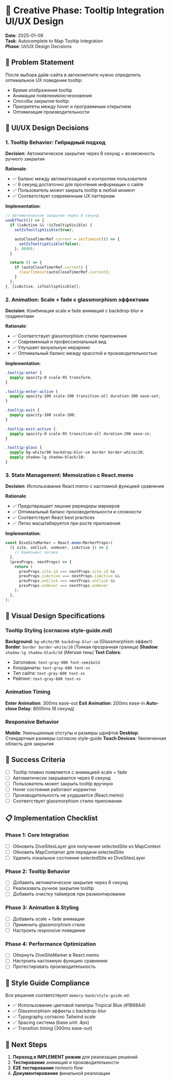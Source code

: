 # 🎨 Creative Phase: Tooltip Integration UI/UX Design

**Date**: 2025-01-09  
**Task**: Autocomplete to Map Tooltip Integration  
**Phase**: UI/UX Design Decisions

## 🎯 Problem Statement

После выбора дайв-сайта в автокомплите нужно определить оптимальное UX поведение tooltip:

- Время отображения tooltip
- Анимации появления/исчезновения
- Способы закрытия tooltip
- Приоритеты между hover и программным открытием
- Оптимизация производительности

## 🎨 UI/UX Design Decisions

### 1. Tooltip Behavior: Гибридный подход

**Decision**: Автоматическое закрытие через 8 секунд + возможность ручного закрытия

**Rationale**:

- ✅ Баланс между автоматизацией и контролем пользователя
- ✅ 8 секунд достаточно для прочтения информации о сайте
- ✅ Пользователь может закрыть tooltip в любой момент
- ✅ Соответствует современным UX паттернам

**Implementation**:

```typescript
// Автоматическое закрытие через 8 секунд
useEffect(() => {
  if (isActive && !isTooltipVisible) {
    setIsTooltipVisible(true);

    autoCloseTimerRef.current = setTimeout(() => {
      setIsTooltipVisible(false);
    }, 8000);
  }

  return () => {
    if (autoCloseTimerRef.current) {
      clearTimeout(autoCloseTimerRef.current);
    }
  };
}, [isActive, isTooltipVisible]);
```

### 2. Animation: Scale + fade с glassmorphism эффектами

**Decision**: Комбинация scale и fade анимаций с backdrop-blur и градиентами

**Rationale**:

- ✅ Соответствует glassmorphism стилю приложения
- ✅ Современный и профессиональный вид
- ✅ Улучшает визуальную иерархию
- ✅ Оптимальный баланс между красотой и производительностью

**Implementation**:

```css
.tooltip-enter {
  @apply opacity-0 scale-95 transform;
}

.tooltip-enter-active {
  @apply opacity-100 scale-100 transition-all duration-300 ease-out;
}

.tooltip-exit {
  @apply opacity-100 scale-100;
}

.tooltip-exit-active {
  @apply opacity-0 scale-95 transition-all duration-200 ease-in;
}

.tooltip-glass {
  @apply bg-white/90 backdrop-blur-sm border border-white/20;
  @apply shadow-lg shadow-black/10;
}
```

### 3. State Management: Memoization с React.memo

**Decision**: Использование React.memo с кастомной функцией сравнения

**Rationale**:

- ✅ Предотвращает лишние ререндеры маркеров
- ✅ Оптимальный баланс производительности и сложности
- ✅ Соответствует React best practices
- ✅ Легко масштабируется при росте приложения

**Implementation**:

```typescript
const DiveSiteMarker = React.memo<MarkerProps>(
  ({ site, onClick, onHover, isActive }) => {
    // Компонент логика
  },
  (prevProps, nextProps) => {
    return (
      prevProps.site.id === nextProps.site.id &&
      prevProps.isActive === nextProps.isActive &&
      prevProps.onClick === nextProps.onClick &&
      prevProps.onHover === nextProps.onHover
    );
  },
);
```

## 🎨 Visual Design Specifications

### Tooltip Styling (согласно style-guide.md)

**Background**: `bg-white/90 backdrop-blur-sm` (Glassmorphism эффект)
**Border**: `border border-white/20` (Тонкая прозрачная граница)
**Shadow**: `shadow-lg shadow-black/10` (Мягкая тень)
**Text Colors**:

- Заголовок: `text-gray-900 font-semibold`
- Координаты: `text-gray-600 text-xs`
- Тип сайта: `text-gray-600 text-xs`
- Рейтинг: `text-gray-600 text-xs`

### Animation Timing

**Enter Animation**: 300ms ease-out
**Exit Animation**: 200ms ease-in
**Auto-close Delay**: 8000ms (8 секунд)

### Responsive Behavior

**Mobile**: Уменьшенные отступы и размеры шрифтов
**Desktop**: Стандартные размеры согласно style-guide
**Touch Devices**: Увеличенная область для закрытия

## 🎯 Success Criteria

- [ ] Tooltip плавно появляется с анимацией scale + fade
- [ ] Автоматически закрывается через 8 секунд
- [ ] Пользователь может закрыть tooltip вручную
- [ ] Hover состояния работают корректно
- [ ] Производительность не ухудшается (React.memo)
- [ ] Соответствует glassmorphism стилю приложения

## 📋 Implementation Checklist

### Phase 1: Core Integration

- [ ] Обновить DiveSitesLayer для получения selectedSite из MapContext
- [ ] Обновить MapContainer для передачи selectedSite
- [ ] Удалить локальное состояние selectedSite из DiveSitesLayer

### Phase 2: Tooltip Behavior

- [ ] Добавить автоматическое закрытие через 8 секунд
- [ ] Реализовать ручное закрытие tooltip
- [ ] Добавить очистку таймеров при размонтировании

### Phase 3: Animation & Styling

- [ ] Добавить scale + fade анимации
- [ ] Применить glassmorphism стили
- [ ] Настроить responsive поведение

### Phase 4: Performance Optimization

- [ ] Обернуть DiveSiteMarker в React.memo
- [ ] Настроить кастомную функцию сравнения
- [ ] Протестировать производительность

## 🎨 Style Guide Compliance

Все решения соответствуют `memory-bank/style-guide.md`:

- ✅ Использование цветовой палитры Tropical Blue (#1B68A4)
- ✅ Glassmorphism эффекты с backdrop-blur
- ✅ Typography согласно Tailwind scale
- ✅ Spacing система (base unit: 4px)
- ✅ Transition timing (300ms ease-out)

## 🚀 Next Steps

1. **Переход в IMPLEMENT режим** для реализации решений
2. **Тестирование** анимаций и производительности
3. **E2E тестирование** полного flow
4. **Документирование** финальной реализации
